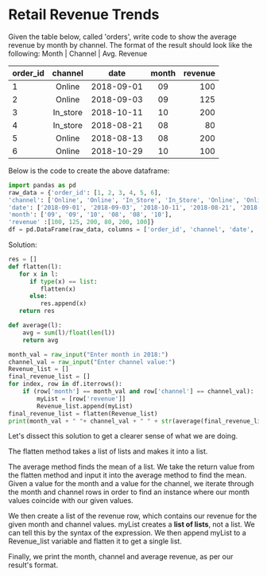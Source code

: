 # Retail Revenue Trends
Given the table below, called 'orders', write code to show the average revenue
by month by channel. The format of the result should look like the following:
Month | Channel | Avg. Revenue

| order_id     | channel     | date     | month     | revenue   |
| :------------- | :----------: | :-----------:|:-------------:| ----------: |
|  1 | Online   | 2018-09-01    | 09  | 100  |
| 2  | Online | 2018-09-03 | 09   | 125|
| 3  | In_store | 2018-10-11 | 10   | 200|
| 4  | In_store | 2018-08-21 | 08   | 80|
| 5 | Online | 2018-08-13 | 08   | 200|
| 6  | Online | 2018-10-29 | 10  | 100|

Below is the code to create the above dataframe:

````python
import pandas as pd
raw_data = {'order_id': [1, 2, 3, 4, 5, 6],
'channel': ['Online', 'Online', 'In_Store', 'In_Store', 'Online', 'Online'], 
'date': ['2018-09-01', '2018-09-03', '2018-10-11', '2018-08-21', '2018-08-13', '2018-10-29'], 
'month': ['09', '09', '10', '08', '08', '10'],
'revenue' :[100, 125, 200, 80, 200, 100]}
df = pd.DataFrame(raw_data, columns = ['order_id', 'channel', 'date', 'month', 'revenue'])
````

Solution:

````python
res = []
def flatten(l):
   for x in l:
      if type(x) == list:
         flatten(x)
      else:
         res.append(x)
   return res

def average(l):
    avg = sum(l)/float(len(l))
    return avg

month_val = raw_input("Enter month in 2018:")
channel_val = raw_input("Enter channel value:")
Revenue_list = []
final_revenue_list = []
for index, row in df.iterrows(): 
    if (row['month'] == month_val and row['channel'] == channel_val):
        myList = [row['revenue']]
        Revenue_list.append(myList)
final_revenue_list = flatten(Revenue_list)
print(month_val + " "+ channel_val + " " + str(average(final_revenue_list)))
````
Let's dissect this solution to get a clearer sense of what we are doing.

The flatten method takes a list of lists and makes it into a list.

The average method finds the mean of a list. We take the return value from the flatten method and input it into the 
average method to find the mean.
Given a value for the month and a value for the channel, we iterate through the month and channel rows
in order to find an instance where our month values coincide with our given values.

We then create a list of the revenue row, which contains our revenue for the given month and channel values.
myList creates a **list of lists**, not a list. We can tell this by the syntax of the expression.
We then append myList to a Revenue_list variable and flatten it to get a single list.

Finally, we print the month, channel and average revenue, as per our result's format.
